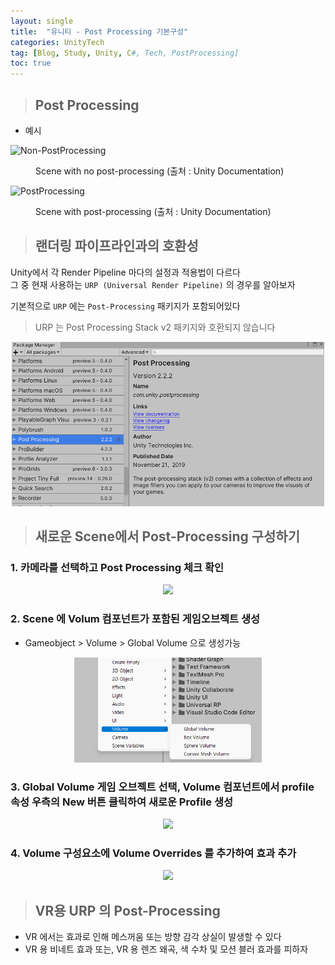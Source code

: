 ```yaml
---
layout: single
title:  "유니티 - Post Processing 기본구성"
categories: UnityTech
tag: [Blog, Study, Unity, C#, Tech, PostProcessing]
toc: true
---
```


> ## Post Processing

* 예시
  
![Non-PostProcessing](https://docs.unity3d.com/uploads/Main/PostProcessing-0.jpg)

<figure >
<figcaption>
Scene with no post-processing (출처 : Unity Documentation)
</figcaption>
</figure>

![PostProcessing](https://docs.unity3d.com/uploads/Main/PostProcessing-1.jpg)

<figure >
<figcaption>
Scene with post-processing (출처 : Unity Documentation)
</figcaption>
</figure>

> ## 랜더링 파이프라인과의 호환성

Unity에서 각 Render Pipeline 마다의 설정과 적용법이 다르다</br>
그 중 현재 사용하는 `URP (Universal Render Pipeline)` 의 경우를 알아보자</br>

기본적으로 `URP` 에는 `Post-Processing` 패키지가 포함되어있다</br>
> URP 는 Post Processing Stack v2 패키지와 호환되지 않습니다

<p align="center">
<img src="https://github.com/tehg36/tehg36.github.io/blob/master/images/2022-11-21-Tech-%20Post-Processing1_posting/Post-Processing%20Package.png?raw=true" width="500">
<p>

> ## 새로운 Scene에서 Post-Processing 구성하기

### 1. 카메라를 선택하고 Post Processing 체크 확인

<p align="center">
<img src="https://docs.unity3d.com/Packages/com.unity.render-pipelines.universal@14.0/manual/images/post-proc/camera-post-proc-check.png" width="300" >
<p>

### 2. Scene 에 Volum 컴포넌트가 포함된 게임오브젝트 생성
   * Gameobject > Volume > Global Volume 으로 생성가능

<p align="center">
<img src="https://github.com/tehg36/tehg36.github.io/blob/master/images/2022-11-21-Tech-%20Post-Processing1_posting/Create-Volume.png?raw=true" width="300">
<p>


### 3. Global Volume 게임 오브젝트 선택, Volume 컴포넌트에서 profile 속성 우측의 New 버튼 클릭하여 새로운 Profile 생성

<p align="center">
<img src="https://docs.unity3d.com/Packages/com.unity.render-pipelines.universal@14.0/manual/images/post-proc/volume-new-scene-new-profile.png" width="400">
<p>

### 4. Volume 구성요소에 Volume Overrides 를 추가하여 효과 추가

<p align="center">
<img src="https://docs.unity3d.com/Packages/com.unity.render-pipelines.universal@14.0/manual/images/post-proc/volume-new-scene-add-override.png" width="350">
<p>

> ## VR용 URP 의 Post-Processing

* VR 에서는 효과로 인해 메스꺼움 또는 방향 감각 상실이 발생할 수 있다 </br>
* VR 용 비네트 효과 또는, VR 용 렌즈 왜곡, 색 수차 및 모션 블러 효과를 피하자 </br>